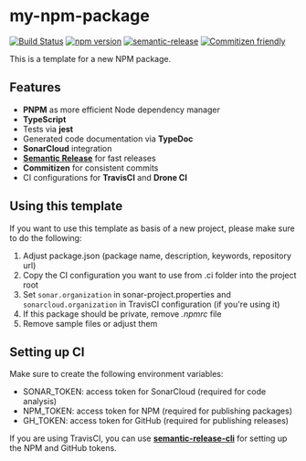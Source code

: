 # my-npm-package

[![Build Status](https://travis-ci.com/saitho/node-cli-base.svg?branch=master)](https://travis-ci.com/saitho/node-cli-base)
[![npm version](https://img.shields.io/npm/v/@saithodev/cli-base.svg)](https://www.npmjs.com/package/@saithodev/cli-base)
[![semantic-release](https://img.shields.io/badge/%20%20%F0%9F%93%A6%F0%9F%9A%80-semantic--release-e10079.svg)](https://github.com/semantic-release/semantic-release)
[![Commitizen friendly](https://img.shields.io/badge/commitizen-friendly-brightgreen.svg)](http://commitizen.github.io/cz-cli/)

This is a template for a new NPM package.

## Features

* **PNPM** as more efficient Node dependency manager
* **TypeScript**
* Tests via **jest**
* Generated code documentation via **TypeDoc**
* **SonarCloud** integration
* **[Semantic Release](https://github.com/semantic-release/semantic-release)** for fast releases
* **Commitizen** for consistent commits
* CI configurations for **TravisCI** and **Drone CI**

## Using this template

If you want to use this template as basis of a new project, please make sure to do the following:

1. Adjust package.json (package name, description, keywords, repository url)
2. Copy the CI configuration you want to use from .ci folder into the project root
3. Set `sonar.organization` in sonar-project.properties and `sonarcloud.organization` in TravisCI configuration (if you're using it)
4. If this package should be private, remove _.npmrc_ file
5. Remove sample files or adjust them

## Setting up CI

Make sure to create the following environment variables:

* SONAR_TOKEN: access token for SonarCloud (required for code analysis)
* NPM_TOKEN: access token for NPM (required for publishing packages)
* GH_TOKEN: access token for GitHub (required for publishing releases)

If you are using TravisCI, you can use **[semantic-release-cli](https://github.com/semantic-release/cli)** for setting up the NPM and GitHub tokens.
